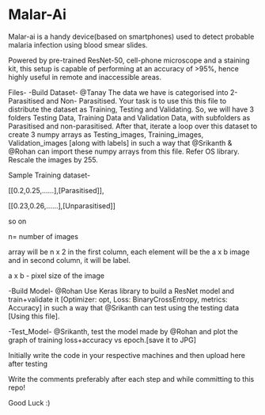# Malar-Ai
Malar-ai is a handy device(based on smartphones) used to detect probable malaria infection using blood smear slides. 

Powered by pre-trained ResNet-50, cell-phone microscope and a staining kit, this setup is capable of performing at an accuracy of >95%, hence highly useful in remote and inaccessible areas. 

Files- 
-Build Dataset- @Tanay The data we have is categorised into 2- Parasitised and Non- Parasitised. Your task is to use this this file to distribute the dataset as Training, Testing and Validating. So, we will have 3 folders Testing Data, Training Data and Validation Data, with subfolders as Parasitised and non-parasitised. After that, iterate a loop over this dataset to create 3 numpy arrays as Testing_images, Training_images, Validation_images [along with labels] in such a way that @Srikanth & @Rohan can import these numpy arrays from this file. Refer OS library.
Rescale the images by 255.

Sample Training dataset- 

[[0.2,0.25,......],[Parasitised]], 

[[0.23,0.26,......],[Unparasitised]] 

so on

n= number of images

array will be n x 2
in the first column, each element will be the a x b image and in second column, it will be label.

a x b - pixel size of the image


-Build Model- @Rohan Use Keras library to build a ResNet model and train+validate it [Optimizer: opt, Loss: BinaryCrossEntropy, metrics: Accuracy] in such a way that @Srikanth can test using the testing data [Using this file].

-Test_Model- @Srikanth, test the model made by @Rohan and plot the graph of training loss+accuracy vs epoch.[save it to JPG]

Initially write the code in your respective machines and then upload here after testing

Write the comments preferably after each step and while committing to this repo!

Good Luck :)

